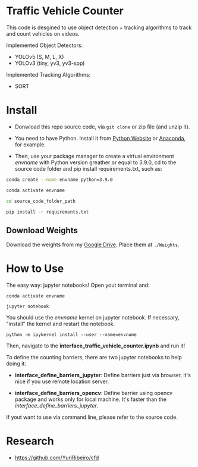 # Traffic Vehicle Counter

This code is desgined to use object detection + tracking algorithms to track and count vehicles on videos.

Implemented Object Detectors:
- YOLOv5 (S, M, L, X)
- YOLOv3 (tiny, yv3, yv3-spp)

Implemented Tracking Algorithms:
- SORT


# Install
- Donwload this repo source code, via `git clone` or zip file (and unzip it).

- You need to have Python. Install it from [Python Website](https://www.python.org/) or [Anaconda](https://anaconda.org/), for example.

- Then, use your package manager to create a virtual environment *envname* with Python version greather or equal to 3.9.0, cd to the source code folder and pip install requirements.txt, such as:

```bash
conda create --name envname python=3.9.0

conda activate envname

cd source_code_folder_path

pip install -r requirements.txt
```

## Download Weights

Download the weights from my [Google Drive](https://drive.google.com/drive/folders/1UKGe3j5kFLnsjhHriimofuZX5dn3k3dY?usp=sharing).
Place them at `./Weights`.

# How to Use

The easy way: jupyter notebooks! Open yout terminal and:

```
conda activate envname

jupyter notebook
```

You should use the *envname* kernel on jupyter notebook. If necessary, "install" the kernel and restart the notebook.
```
python -m ipykernel install --user --name=envname
```

Then, navigate to the **interface_traffic_vehicle_counter.ipynb** and run it!

To define the counting barriers, there are two jupyter notebooks to help doing it: 

- **interface_define_barriers_jupyter**: Define barriers just via browser, it's nice if you use remote location server.

- **interface_define_barriers_opencv**: Define barrier using opencv package and works only for local machine. It's faster than the *interface_define_barriers_jupyter*.

If yout want to use via command line, please refer to the source code.


# Research
-  https://github.com/YuriRibeiro/cfd

